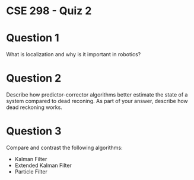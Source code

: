 # CSE 298 - Quiz 2

# Question 1

What is localization and why is it important in robotics?

# Question 2

Describe how predictor-corrector algorithms better estimate the state of a system compared to dead reconing. As part of your answer, describe how dead reckoning works.

# Question 3

Compare and contrast the following algorithms:

- Kalman Filter
- Extended Kalman Filter
- Particle Filter
